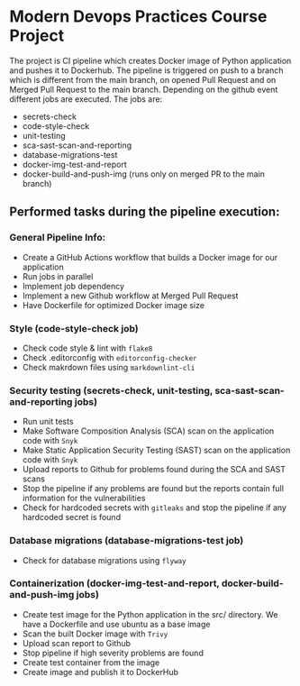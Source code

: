 # Modern Devops Practices Course Project

The project is CI pipeline which creates Docker image of Python application and pushes it to Dockerhub. The pipeline is triggered on push to a branch which is different from the main branch, on opened Pull Request and on Merged Pull Request to the main branch. Depending on the github event different jobs are executed. The jobs are: 
 - secrets-check 
 - code-style-check 
 - unit-testing 
 - sca-sast-scan-and-reporting 
 - database-migrations-test 
 - docker-img-test-and-report 
 - docker-build-and-push-img (runs only on merged PR to the main branch)

 ## Performed tasks during the pipeline execution:

 ### General Pipeline Info:
- Create a GitHub Actions workflow that builds a Docker image for our application
- Run jobs in parallel
- Implement job dependency
- Implement a new Github workflow at Merged Pull Request
- Have Dockerfile for optimized Docker image size

### Style (code-style-check job)
- Check code style & lint with `flake8`
- Check .editorconfig with `editorconfig-checker`
- Check makrdown files using `markdownlint-cli`

### Security testing (secrets-check, unit-testing, sca-sast-scan-and-reporting jobs)
- Run unit tests
- Make Software Composition Analysis (SCA) scan on the application code with `Snyk`
- Make Static Application Security Testing (SAST) scan on the application code with `Snyk`
- Upload reports to Github for problems found during the SCA and SAST scans
- Stop the pipeline if any problems are found but the reports contain full information for the vulnerabilities
- Check for hardcoded secrets with `gitleaks` and stop the pipeline if any hardcoded secret is found

### Database migrations (database-migrations-test job)
- Check for database migrations using `flyway`

### Containerization (docker-img-test-and-report, docker-build-and-push-img jobs)
- Create test image for the Python application in the src/ directory. We have a Dockerfile and use ubuntu as a base image
- Scan the built Docker image with `Trivy`
- Upload scan report to Github
- Stop pipeline if high severity problems are found
- Create test container from the image
- Create image and publish it to DockerHub